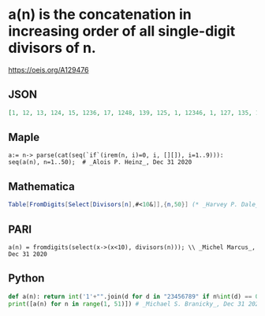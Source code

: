 # a\(n\) is the concatenation in increasing order of all single\-digit divisors of n\.
https://oeis.org/A129476
## JSON
```JSON
[1, 12, 13, 124, 15, 1236, 17, 1248, 139, 125, 1, 12346, 1, 127, 135, 1248, 1, 12369, 1, 1245, 137, 12, 1, 123468, 15, 12, 139, 1247, 1, 12356, 1, 1248, 13, 12, 157, 123469, 1, 12, 13, 12458, 1, 12367, 1, 124, 1359, 12, 1, 123468, 17, 125]
```
## Maple
```Maple
a:= n-> parse(cat(seq(`if`(irem(n, i)=0, i, [][]), i=1..9))):
seq(a(n), n=1..50);  # _Alois P. Heinz_, Dec 31 2020
```
## Mathematica
```Mathematica
Table[FromDigits[Select[Divisors[n],#<10&]],{n,50}] (* _Harvey P. Dale_, Jun 07 2015 *)
```
## PARI
```PARI
a(n) = fromdigits(select(x->(x<10), divisors(n))); \\ _Michel Marcus_, Dec 31 2020
```
## Python
```Python
def a(n): return int('1'+"".join(d for d in "23456789" if n%int(d) == 0))
print([a(n) for n in range(1, 51)]) # _Michael S. Branicky_, Dec 31 2020
```
